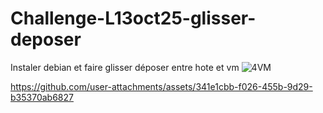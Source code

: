 # Challenge-L13oct25-glisser-deposer
Instaler debian et faire glisser déposer entre hote et vm
![4VM](https://github.com/user-attachments/assets/c9124e2d-9c0a-430c-b08b-4b85e6555c96)


https://github.com/user-attachments/assets/341e1cbb-f026-455b-9d29-b35370ab6827

